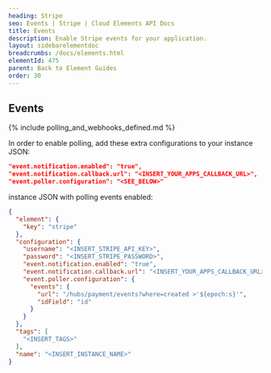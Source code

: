 ```yaml
---
heading: Stripe
seo: Events | Stripe | Cloud Elements API Docs
title: Events
description: Enable Stripe events for your application.
layout: sidebarelementdoc
breadcrumbs: /docs/elements.html
elementId: 475
parent: Back to Element Guides
order: 30
---
```


## Events

{% include polling_and_webhooks_defined.md %}

In order to enable polling, add these extra configurations to your instance JSON:

```JSON
"event.notification.enabled": "true",
"event.notification.callback.url": "<INSERT_YOUR_APPS_CALLBACK_URL>",
"event.poller.configuration": "<SEE_BELOW>"
```

instance JSON with polling events enabled:

```json
{
  "element": {
    "key": "stripe"
  },
  "configuration": {
    "username": "<INSERT_STRIPE_API_KEY>",
    "password": "<INSERT_STRIPE_PASSWORD>",
    "event.notification.enabled": "true",
    "event.notification.callback.url": "<INSERT_YOUR_APPS_CALLBACK_URL>",
    "event.poller.configuration": {
      "events": {
        "url": "/hubs/payment/events?where=created >'${epoch:s}'",
        "idField": "id"
      }
    }
  },
  "tags": [
    "<INSERT_TAGS>"
  ],
  "name": "<INSERT_INSTANCE_NAME>"
}
```
